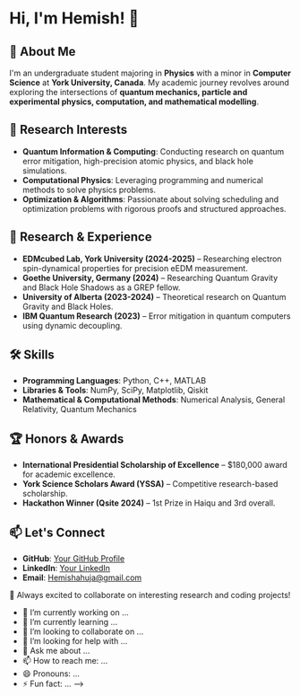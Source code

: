 

# Hi, I'm Hemish! 👋

## 🚀 About Me
I'm an undergraduate student majoring in **Physics** with a minor in **Computer Science** at **York University, Canada**. My academic journey revolves around exploring the intersections of **quantum mechanics, particle and experimental physics, computation, and mathematical modelling**.

## 🔬 Research Interests
- **Quantum Information & Computing**: Conducting research on quantum error mitigation, high-precision atomic physics, and black hole simulations.
- **Computational Physics**: Leveraging programming and numerical methods to solve physics problems.
- **Optimization & Algorithms**: Passionate about solving scheduling and optimization problems with rigorous proofs and structured approaches.

## 📂 Research & Experience
- **EDMcubed Lab, York University (2024-2025)** – Researching electron spin-dynamical properties for precision eEDM measurement.
- **Goethe University, Germany (2024)** – Researching Quantum Gravity and Black Hole Shadows as a GREP fellow.
- **University of Alberta (2023-2024)** – Theoretical research on Quantum Gravity and Black Holes.
- **IBM Quantum Research (2023)** – Error mitigation in quantum computers using dynamic decoupling.

## 🛠️ Skills
- **Programming Languages**: Python, C++, MATLAB
- **Libraries & Tools**: NumPy, SciPy, Matplotlib, Qiskit
- **Mathematical & Computational Methods**: Numerical Analysis, General Relativity, Quantum Mechanics

## 🏆 Honors & Awards
- **International Presidential Scholarship of Excellence** – $180,000 award for academic excellence.
- **York Science Scholars Award (YSSA)** – Competitive research-based scholarship.
- **Hackathon Winner (Qsite 2024)** – 1st Prize in Haiqu and 3rd overall.

## 📫 Let's Connect
- **GitHub**: [Your GitHub Profile](https://github.com/hemishahuja)
- **LinkedIn**: [Your LinkedIn](https://linkedin.com/in/hemishahuja)
- **Email**: Hemishahuja@gmail.com

🚀 Always excited to collaborate on interesting research and coding projects!


- 🔭 I’m currently working on ...
- 🌱 I’m currently learning ...
- 👯 I’m looking to collaborate on ...
- 🤔 I’m looking for help with ...
- 💬 Ask me about ...
- 📫 How to reach me: ...
- 😄 Pronouns: ...
- ⚡ Fun fact: ...
-->
